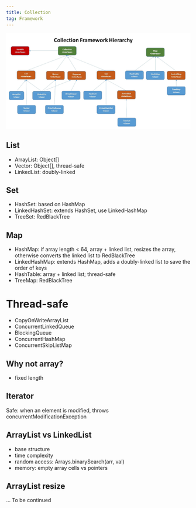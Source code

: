 ```yaml
---
title: Collection
tag: Framework
---
```


![Collection Framework](../image/collection/collection_framework.png)

## List
* ArrayList: Object[]
* Vector: Object[], thread-safe
* LinkedList: doubly-linked

## Set
* HashSet: based on HashMap
* LinkedHashSet: extends HashSet, use LinkedHashMap
* TreeSet: RedBlackTree

## Map
* HashMap: if array length < 64, array + linked list, resizes the array, otherwise converts the linked list to RedBlackTree
* LinkedHashMap: extends HashMap, adds a doubly-linked list to save the order of keys
* HashTable: array + linked list; thread-safe
* TreeMap: RedBlackTree

# Thread-safe
* CopyOnWriteArrayList
* ConcurrentLinkedQueue
* BlockingQueue
* ConcurrentHashMap
* ConcurrentSkipListMap

## Why not array?
* fixed length

## Iterator
Safe: when an element is modified, throws concurrentModificationException

## ArrayList vs LinkedList
* base structure
* time complexity
* random access: Arrays.binarySearch(arr, val)
* memory: empty array cells vs pointers

## ArrayList resize


... To be continued
